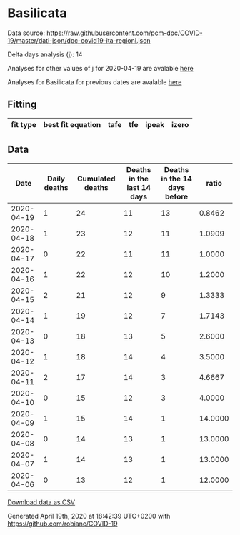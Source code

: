 # Basilicata

Data source: https://raw.githubusercontent.com/pcm-dpc/COVID-19/master/dati-json/dpc-covid19-ita-regioni.json

Delta days analysis (j): 14

Analyses for other values of j for 2020-04-19 are avalable [here](../2020-04-19/README.md)

Analyses for Basilicata for previous dates are avalable [here](../README.md)

## Fitting 
|fit type|best fit equation|tafe|tfe|ipeak|izero|
|-------|-----|--------|------|---|---|

## Data
|Date|Daily deaths|Cumulated deaths|Deaths in the last 14 days|Deaths in the 14 days before|ratio|
|----|----------|-----------|-------|--------------------|-----|
|2020-04-19|1|24|11|13|0.8462|
|2020-04-18|1|23|12|11|1.0909|
|2020-04-17|0|22|11|11|1.0000|
|2020-04-16|1|22|12|10|1.2000|
|2020-04-15|2|21|12|9|1.3333|
|2020-04-14|1|19|12|7|1.7143|
|2020-04-13|0|18|13|5|2.6000|
|2020-04-12|1|18|14|4|3.5000|
|2020-04-11|2|17|14|3|4.6667|
|2020-04-10|0|15|12|3|4.0000|
|2020-04-09|1|15|14|1|14.0000|
|2020-04-08|0|14|13|1|13.0000|
|2020-04-07|1|14|13|1|13.0000|
|2020-04-06|0|13|12|1|12.0000|

[Download data as CSV](COVID-19_basilicata_j14_2020-04-19.csv)

Generated April 19th, 2020 at 18:42:39 UTC+0200 with https://github.com/robianc/COVID-19
